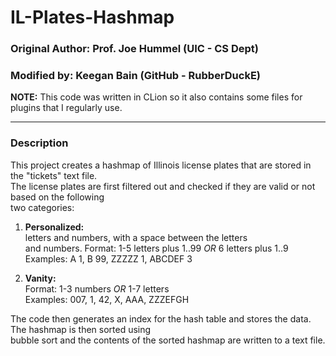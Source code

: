 # IL-Plates-Hashmap

### Original Author: Prof. Joe Hummel (UIC - CS Dept)
### Modified by: Keegan Bain (GitHub - RubberDuckE)


**NOTE:** This code was written in CLion so it also contains some files for plugins that I regularly use.  

---


### Description

This project creates a hashmap of Illinois license plates that are stored in the "tickets" text file.  
The license plates are first filtered out and checked if they are valid or not based on the following  
two categories:  

1. **Personalized:**  
     letters and numbers, with a space between the letters  
     and numbers.  Format: 1-5 letters plus 1..99 *OR*
     6 letters plus 1..9  
     Examples: A 1, B 99, ZZZZZ 1, ABCDEF 3  
     
2. **Vanity:**  
     Format: 1-3 numbers *OR* 1-7 letters  
     Examples: 007, 1, 42, X, AAA, ZZZEFGH  


The code then generates an index for the hash table and stores the data. The hashmap is then sorted using  
bubble sort and the contents of the sorted hashmap are written to a text file.
